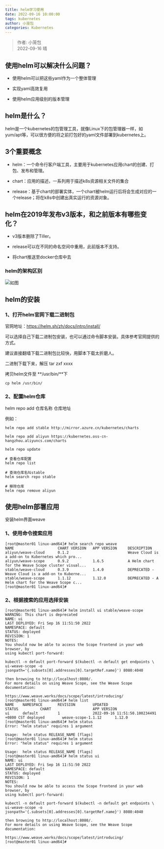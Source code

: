 ```yaml
---
title: helm学习使用
date: 2022-09-16 10:00:00
tags: kubernetes
author: 小笼包
categories: Kubernetes
---
```


> 作者: 小笼包  
> 2022-09-16 晴

## 使用helm可以解决什么问题？

- 使用helm可以把这些yaml作为一个整体管理

- 实现yaml高效复用

- 使用helm应用级别的版本管理

## helm是什么？

helm是一个kubernetes的包管理工具，就像Linux下的包管理器一样，如 yum/apt等，可以很方便的将之前打包好的yaml文件部署到kubernetes上。

## 3个重要概念

- helm：一个命令行客户端工具，主要用于kubernetes应用chart的创建、打包、发布和管理。

- chart：应用的描述，一系列用于描述k8s资源相关文件的集合

- release：基于chart的部署实体，一个chart被helm运行后将会生成对应的一个release；将在k8s中创建出真实运行的资源对象。

## helm在2019年发布v3版本，和之前版本有哪些变化？

- v3版本删除了Tiller。

- release可以在不同的命名空间中重用，此前版本不支持。

- 将chart推送至docker仓库中去

### helm的架构区别

![如图](./diagram/k8s-helm.dio)

## helm的安装

### 1、打开helm官网下载二进制包

官网地址：<https://helm.sh/zh/docs/intro/install/>

可以选择自己下载二进制包安装，也可以通过命令脚本安装。具体参考官网提供的方式。

建议直接翻墙下载二进制包比较快，用脚本下载太折磨人。

二进制下载下来，解压 tar zxf xxxx

拷贝helm文件至 **/usr/bin/**下

```shell
cp helm /usr/bin/
```

### 2、配置helm仓库

helm repo add 仓库名称 仓库地址

例如：

```shell
helm repo add stable http://mirror.azure.cn/kubernetes/charts

helm repo add aliyun https://kubernetes.oss-cn-hangzhou.aliyuncs.com/charts

helm repo update

# 查看仓库配置
helm repo list

# 查询仓库名叫stable
helm search repo stable

# 移除仓库
helm repo remove aliyun
```

## 使用helm部署应用

安装helm界面weave

### 1、使用命令搜索应用

```shell
[root@master01 linux-amd64]# helm search repo weave
NAME                    CHART VERSION   APP VERSION     DESCRIPTION                                       
aliyun/weave-cloud      0.1.2                           Weave Cloud is a add-on to Kubernetes which pro...
aliyun/weave-scope      0.9.2           1.6.5           A Helm chart for the Weave Scope cluster visual...
stable/weave-cloud      0.3.9           1.4.0           DEPRECATED - Weave Cloud is a add-on to Kuberne...
stable/weave-scope      1.1.12          1.12.0          DEPRECATED - A Helm chart for the Weave Scope c...
[root@master01 linux-amd64]#
```

### 2、根据搜索的应用选择安装

```shell
[root@master01 linux-amd64]# helm install ui stable/weave-scope
WARNING: This chart is deprecated
NAME: ui
LAST DEPLOYED: Fri Sep 16 11:51:50 2022
NAMESPACE: default
STATUS: deployed
REVISION: 1
NOTES:
You should now be able to access the Scope frontend in your web browser, by
using kubectl port-forward:

kubectl -n default port-forward $(kubectl -n default get endpoints \
ui-weave-scope -o jsonpath='{.subsets[0].addresses[0].targetRef.name}') 8080:4040

then browsing to http://localhost:8080/.
For more details on using Weave Scope, see the Weave Scope documentation:

https://www.weave.works/docs/scope/latest/introducing/
[root@master01 linux-amd64]# helm list
NAME    NAMESPACE       REVISION        UPDATED                                 STATUS          CHART                   APP VERSION
ui      default         1               2022-09-16 11:51:50.100234491 +0800 CST deployed        weave-scope-1.1.12      1.12.0     
[root@master01 linux-amd64]# helm status
Error: "helm status" requires 1 argument

Usage:  helm status RELEASE_NAME [flags]
[root@master01 linux-amd64]# helm status
Error: "helm status" requires 1 argument

Usage:  helm status RELEASE_NAME [flags]
[root@master01 linux-amd64]# helm status ui
NAME: ui
LAST DEPLOYED: Fri Sep 16 11:51:50 2022
NAMESPACE: default
STATUS: deployed
REVISION: 1
NOTES:
You should now be able to access the Scope frontend in your web browser, by
using kubectl port-forward:

kubectl -n default port-forward $(kubectl -n default get endpoints \
ui-weave-scope -o jsonpath='{.subsets[0].addresses[0].targetRef.name}') 8080:4040

then browsing to http://localhost:8080/.
For more details on using Weave Scope, see the Weave Scope documentation:

https://www.weave.works/docs/scope/latest/introducing/
[root@master01 linux-amd64]# 
```
